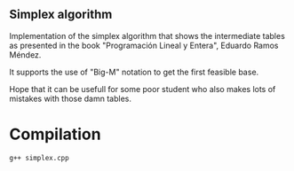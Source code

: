 ## Simplex algorithm

Implementation of the simplex algorithm that shows the intermediate tables as presented in the book
"Programación Lineal y Entera", Eduardo Ramos Méndez.

It supports the use of "Big-M" notation to get the first feasible base.

Hope that it can be usefull for some poor student who also makes lots of mistakes with those damn tables.

# Compilation

```
g++ simplex.cpp
```
